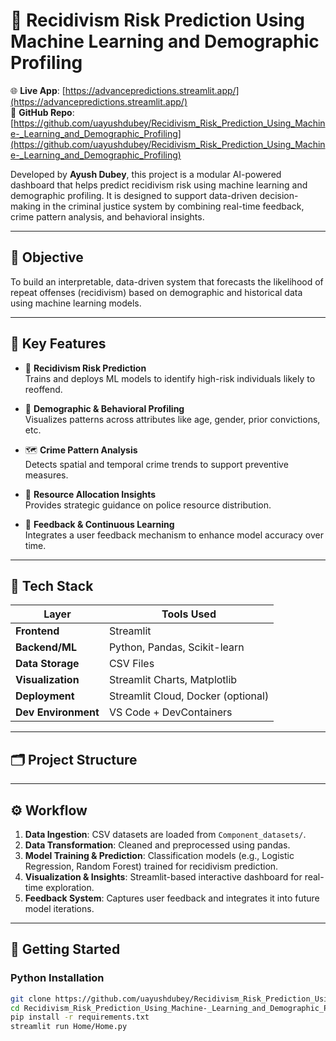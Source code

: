 # 🔐 Recidivism Risk Prediction Using Machine Learning and Demographic Profiling

🌐 **Live App**: [https://advancepredictions.streamlit.app/](https://advancepredictions.streamlit.app/)  
📁 **GitHub Repo**: [https://github.com/uayushdubey/Recidivism_Risk_Prediction_Using_Machine-_Learning_and_Demographic_Profiling](https://github.com/uayushdubey/Recidivism_Risk_Prediction_Using_Machine-_Learning_and_Demographic_Profiling)

Developed by **Ayush Dubey**, this project is a modular AI-powered dashboard that helps predict recidivism risk using machine learning and demographic profiling. It is designed to support data-driven decision-making in the criminal justice system by combining real-time feedback, crime pattern analysis, and behavioral insights.

---

## 🎯 Objective

To build an interpretable, data-driven system that forecasts the likelihood of repeat offenses (recidivism) based on demographic and historical data using machine learning models.

---

## 🚀 Key Features

- 🧠 **Recidivism Risk Prediction**  
  Trains and deploys ML models to identify high-risk individuals likely to reoffend.

- 👥 **Demographic & Behavioral Profiling**  
  Visualizes patterns across attributes like age, gender, prior convictions, etc.

- 🗺️ **Crime Pattern Analysis**  
  Detects spatial and temporal crime trends to support preventive measures.

- 🚓 **Resource Allocation Insights**  
  Provides strategic guidance on police resource distribution.

- 🔁 **Feedback & Continuous Learning**  
  Integrates a user feedback mechanism to enhance model accuracy over time.

---

## 🧰 Tech Stack

| Layer              | Tools Used                           |
|-------------------|---------------------------------------|
| **Frontend**       | Streamlit                            |
| **Backend/ML**     | Python, Pandas, Scikit-learn          |
| **Data Storage**   | CSV Files                             |
| **Visualization**  | Streamlit Charts, Matplotlib          |
| **Deployment**     | Streamlit Cloud, Docker (optional)    |
| **Dev Environment**| VS Code + DevContainers               |

---

## 🗂️ Project Structure


---

## ⚙️ Workflow

1. **Data Ingestion**: CSV datasets are loaded from `Component_datasets/`.
2. **Data Transformation**: Cleaned and preprocessed using pandas.
3. **Model Training & Prediction**: Classification models (e.g., Logistic Regression, Random Forest) trained for recidivism prediction.
4. **Visualization & Insights**: Streamlit-based interactive dashboard for real-time exploration.
5. **Feedback System**: Captures user feedback and integrates it into future model iterations.

---

## 🧪 Getting Started

### Python Installation

```bash
git clone https://github.com/uayushdubey/Recidivism_Risk_Prediction_Using_Machine-_Learning_and_Demographic_Profiling.git
cd Recidivism_Risk_Prediction_Using_Machine-_Learning_and_Demographic_Profiling
pip install -r requirements.txt
streamlit run Home/Home.py
